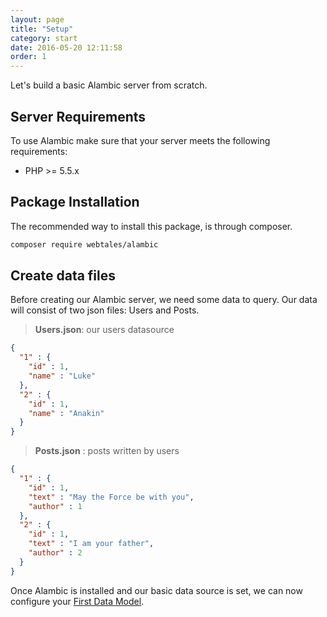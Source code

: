 ```yaml
---
layout: page
title: "Setup"
category: start
date: 2016-05-20 12:11:58
order: 1
---
```


Let's build a basic Alambic server from scratch.

## Server Requirements

To use Alambic make sure that your server meets the following requirements:

* PHP >= 5.5.x

## Package Installation

The recommended way to install this package, is through composer.

~~~bash
composer require webtales/alambic
~~~

## Create data files

Before creating our Alambic server, we need some data to query.
Our data will consist of two json files: Users and Posts.

>**Users.json**: our users datasource

~~~json
{
  "1" : {
    "id" : 1,
    "name" : "Luke"
  },
  "2" : {
    "id" : 1,
    "name" : "Anakin"
  }
}
~~~

>**Posts.json** : posts written by users

~~~json
{
  "1" : {
    "id" : 1,
    "text" : "May the Force be with you",
    "author" : 1
  },
  "2" : {
    "id" : 1,
    "text" : "I am your father",
    "author" : 2
  }
}
~~~

Once Alambic is installed and our basic data source is set, we can now configure your [First Data Model](http://webtales.github.io/alambic/start/data).
